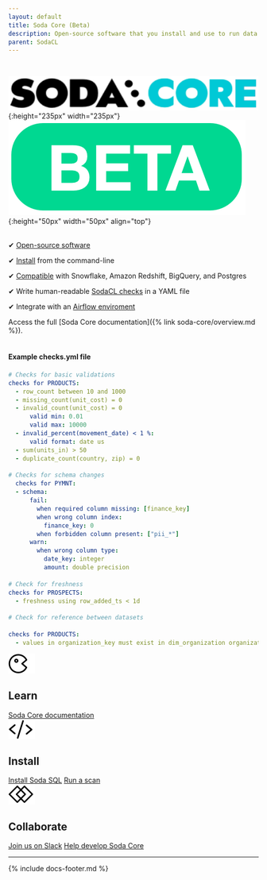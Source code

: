 ```yaml
---
layout: default
title: Soda Core (Beta)
description: Open-source software that you install and use to run data quality tests from the command-line. Write human-readable checks in a YAML file using SodaCL. 
parent: SodaCL
---
```

<br />

![soda-core-logo](/assets/images/soda-core-logo.png){:height="235px" width="235px"} ![beta](/assets/images/beta.png){:height="50px" width="50px" align="top"}
<br />
<br />

<p>&#10004;  <a href="https://github.com/sodadata/soda-core" target="_blank">Open-source software</a><br /></p>
<p>&#10004;  <a href="https://docs.soda.io/soda-core/get-started.html" target="_blank">Install</a> from the command-line<br /></p>
<p>&#10004;  <a href="https://docs.soda.io/soda-core/get-started.html" target="_blank">Compatible</a> with Snowflake, Amazon Redshift, BigQuery, and Postgres<br /></p>
<p>&#10004;  Write human-readable <a href="https://docs.soda.io/soda-cl/soda-cl-overview.html">SodaCL checks</a> in a YAML file<br /></p>
<p>&#10004;  Integrate with an <a href="https://docs.soda.io/soda-core/scans-pipeline.html" target="_blank">Airflow enviroment</a><br /></p>
Access the full [Soda Core documentation]({% link soda-core/overview.md %}).
<br />
<br />

#### Example checks.yml file
```yaml
# Checks for basic validations
checks for PRODUCTS:
  - row_count between 10 and 1000
  - missing_count(unit_cost) = 0
  - invalid_count(unit_cost) = 0
      valid min: 0.01
      valid max: 10000
  - invalid_percent(movement_date) < 1 %:
      valid format: date us
  - sum(units_in) > 50
  - duplicate_count(country, zip) = 0

# Checks for schema changes
  checks for PYMNT:
  - schema:
      fail:
        when required column missing: [finance_key]
        when wrong column index:
          finance_key: 0
        when forbidden column present: ["pii_*"]
      warn:
        when wrong column type:
          date_key: integer 
          amount: double precision 

# Check for freshness 
checks for PROSPECTS:
  - freshness using row_added_ts < 1d

# Check for reference between datasets

checks for PRODUCTS:
  - values in organization_key must exist in dim_organization organization_key
```

<div class="docs-html-content">
    <section class="docs-section" style="padding-top:0">
        <div class="docs-section-row">
            <div class="docs-grid-3cols">
                <div>
                    <img src="/assets/images/icons/icon-pacman@2x.png" width="54" height="40">
                    <h2>Learn</h2>
                    <a href="/soda-core/overview.html" target="_blank">Soda Core documentation</a>
                </div>
                 <div>
                    <img src="/assets/images/icons/icon-dev-tools@2x.png" width="54" height="40">
                    <h2>Install</h2>
                    <a href="/soda-core/get-started.html" target="_blank">Install Soda SQL</a>
                    <a href="/soda-core/first-scan.html" target="_blank">Run a scan</a>
                </div>
                 <div>
                    <img src="/assets/images/icons/icon-collaboration@2x.png" width="54" height="40">
                    <h2>Collaborate</h2>
                    <a href="https://community.soda.io/slack" target="_blank">Join us on Slack</a>
                    <a href="https://github.com/sodadata/soda-core/blob/main/CONTRIBUTING.md" target="_blank">Help develop Soda Core</a>
                </div>
            </div>
        </div>        
    </section>
</div>


---
{% include docs-footer.md %}